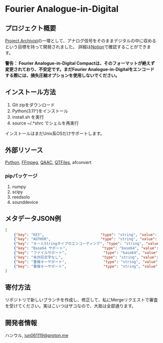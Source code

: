 # Fourier Analogue-in-Digital

## プロジェクト概要

[Project Archivist](https://mikhael-openworkspace.notion.site/Project-Archivist-e512fa7a21474ef6bdbd615a424293cf)の一環として、アナログ信号をそのままデジタルの中に収めるという目標を持って開発されました。 詳細は[Notion](https://mikhael-openworkspace.notion.site/Fourier-Analogue-in-Digital-d170c1760cbf4bb4aaea9b1f09b7fead?pvs=4)で確認することができます。

**警告： Fourier Analogue-in-Digital Compactは、そのフォーマットが絶えず変更されており、不安定です。まだFourier Analogue-in-Digitalをエンコードする際には、損失圧縮オプションを使用しないでください。**

## インストール方法

1. Git zipをダウンロード
2. Python(3.11^)をインストール
3. install.sh を実行
4. source ~/.*shrc でシェルを再実行

インストールはまだUnix系OSだけサポートします。

## 外部リソース

[Python](https://github.com/python/cpython), [FFmpeg](https://github.com/FFmpeg/FFmpeg), [QAAC](https://github.com/nu774/qaac), [QTFiles](https://github.com/AnimMouse/QTFiles), afconvert

### pipパッケージ

1. numpy
2. scipy
3. reedsolo
4. sounddevice

## メタデータJSON例

```json
[
    {"key": "KEY",                          "type": "string", "value": "VALUE"},
    {"key": "AUTHOR",                       "type": "string", "value": "ハンウル"},
    {"key": "キーとStringタイプのエンコーディング", "type": "string", "value": "UTF-8"},
    {"key": "Base64 サポート",                "type": "base64", "value": "QmFzZTY044Gu5L6L"},
    {"key": "ファイルサポート",                 "type": "base64", "value": "5pyA5aSnMjU2IFRpQuOBvuOBp+OCteODneODvOODiA=="},
    {"key": "未対応文字なし",                  "type": "string", "value": "Unicodeにあるどの文字でも互換性があります！"},
    {"key": "重複キーサポート",                 "type": "string", "value": "キーが重複するようにすると？"},
    {"key": "重複キーサポート",                 "type": "string", "value": "パンパカパーン！"}
]
```

## 寄付方法

リポジトリで新しいブランチを作成し、修正して、私にMergeリクエストで審査を受けてください。実はこいつはザコなので、大抵は全部通ります。

## 開発者情報

ハンウル, <jun061119@proton.me>
